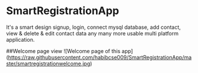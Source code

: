 # SmartRegistrationApp
It's a smart design signup, login, connect mysql database, add contact, view & delete & edit contact data any many more usable multi platform application.


##Welcome page view
![Welcome page of this app]
(https://raw.githubusercontent.com/habibcse009/SmartRegistrationApp/master/smartregistrationwelcome.jpg)
